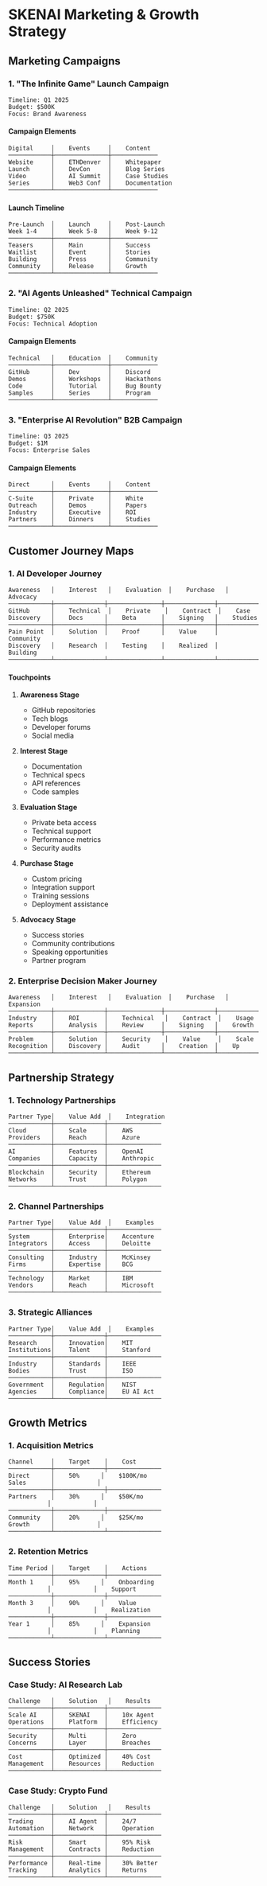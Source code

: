 # SKENAI Marketing & Growth Strategy

## Marketing Campaigns

### 1. "The Infinite Game" Launch Campaign
```
Timeline: Q1 2025
Budget: $500K
Focus: Brand Awareness
```

#### Campaign Elements
```
Digital     │    Events     │    Content
────────────┼───────────────┼─────────────
Website     │    ETHDenver  │    Whitepaper
Launch      │    DevCon     │    Blog Series
Video       │    AI Summit  │    Case Studies
Series      │    Web3 Conf  │    Documentation
────────────┴───────────────┴─────────────
```

#### Launch Timeline
```
Pre-Launch  │    Launch     │    Post-Launch
Week 1-4    │    Week 5-8   │    Week 9-12
────────────┼───────────────┼─────────────
Teasers     │    Main       │    Success
Waitlist    │    Event      │    Stories
Building    │    Press      │    Community
Community   │    Release    │    Growth
────────────┴───────────────┴─────────────
```

### 2. "AI Agents Unleashed" Technical Campaign
```
Timeline: Q2 2025
Budget: $750K
Focus: Technical Adoption
```

#### Campaign Elements
```
Technical   │    Education  │    Community
────────────┼───────────────┼─────────────
GitHub      │    Dev        │    Discord
Demos       │    Workshops  │    Hackathons
Code        │    Tutorial   │    Bug Bounty
Samples     │    Series     │    Program
────────────┴───────────────┴─────────────
```

### 3. "Enterprise AI Revolution" B2B Campaign
```
Timeline: Q3 2025
Budget: $1M
Focus: Enterprise Sales
```

#### Campaign Elements
```
Direct      │    Events     │    Content
────────────┼───────────────┼─────────────
C-Suite     │    Private    │    White
Outreach    │    Demos      │    Papers
Industry    │    Executive  │    ROI
Partners    │    Dinners    │    Studies
────────────┴───────────────┴─────────────
```

## Customer Journey Maps

### 1. AI Developer Journey
```
Awareness   │    Interest   │    Evaluation  │    Purchase   │    Advocacy
────────────┼──────────────┼───────────────┼──────────────┼────────────
GitHub      │    Technical  │    Private    │    Contract  │    Case
Discovery   │    Docs      │    Beta       │    Signing   │    Studies
────────────┼──────────────┼───────────────┼──────────────┼────────────
Pain Point  │    Solution  │    Proof      │    Value     │    Community
Discovery   │    Research  │    Testing    │    Realized  │    Building
────────────┴──────────────┴───────────────┴──────────────┴────────────
```

#### Touchpoints
1. **Awareness Stage**
   - GitHub repositories
   - Tech blogs
   - Developer forums
   - Social media

2. **Interest Stage**
   - Documentation
   - Technical specs
   - API references
   - Code samples

3. **Evaluation Stage**
   - Private beta access
   - Technical support
   - Performance metrics
   - Security audits

4. **Purchase Stage**
   - Custom pricing
   - Integration support
   - Training sessions
   - Deployment assistance

5. **Advocacy Stage**
   - Success stories
   - Community contributions
   - Speaking opportunities
   - Partner program

### 2. Enterprise Decision Maker Journey
```
Awareness   │    Interest   │    Evaluation  │    Purchase   │    Expansion
────────────┼──────────────┼───────────────┼──────────────┼────────────
Industry    │    ROI       │    Technical   │    Contract  │    Usage
Reports     │    Analysis  │    Review     │    Signing   │    Growth
────────────┼──────────────┼───────────────┼──────────────┼────────────
Problem     │    Solution  │    Security    │    Value     │    Scale
Recognition │    Discovery │    Audit      │    Creation  │    Up
────────────┴──────────────┴───────────────┴──────────────┴────────────
```

## Partnership Strategy

### 1. Technology Partnerships
```
Partner Type│    Value Add  │    Integration
────────────┼──────────────┼───────────────
Cloud       │    Scale     │    AWS
Providers   │    Reach     │    Azure
────────────┼──────────────┼───────────────
AI          │    Features  │    OpenAI
Companies   │    Capacity  │    Anthropic
────────────┼──────────────┼───────────────
Blockchain  │    Security  │    Ethereum
Networks    │    Trust     │    Polygon
────────────┴──────────────┴───────────────
```

### 2. Channel Partnerships
```
Partner Type│    Value Add  │    Examples
────────────┼──────────────┼───────────────
System      │    Enterprise│    Accenture
Integrators │    Access    │    Deloitte
────────────┼──────────────┼───────────────
Consulting  │    Industry  │    McKinsey
Firms       │    Expertise │    BCG
────────────┼──────────────┼───────────────
Technology  │    Market    │    IBM
Vendors     │    Reach     │    Microsoft
────────────┴──────────────┴───────────────
```

### 3. Strategic Alliances
```
Partner Type│    Value Add  │    Examples
────────────┼──────────────┼───────────────
Research    │    Innovation│    MIT
Institutions│    Talent    │    Stanford
────────────┼──────────────┼───────────────
Industry    │    Standards │    IEEE
Bodies      │    Trust     │    ISO
────────────┼──────────────┼───────────────
Government  │    Regulation│    NIST
Agencies    │    Compliance│    EU AI Act
────────────┴──────────────┴───────────────
```

## Growth Metrics

### 1. Acquisition Metrics
```
Channel     │    Target    │    Cost
────────────┼──────────────┼───────────────
Direct      │    50%      │    $100K/mo
Sales       │            │    
────────────┼──────────────┼───────────────
Partners    │    30%      │    $50K/mo
           │            │    
────────────┼──────────────┼───────────────
Community   │    20%      │    $25K/mo
Growth      │            │    
────────────┴──────────────┴───────────────
```

### 2. Retention Metrics
```
Time Period │    Target    │    Actions
────────────┼──────────────┼───────────────
Month 1     │    95%      │    Onboarding
           │            │    Support
────────────┼──────────────┼───────────────
Month 3     │    90%      │    Value
           │            │    Realization
────────────┼──────────────┼───────────────
Year 1      │    85%      │    Expansion
           │            │    Planning
────────────┴──────────────┴───────────────
```

## Success Stories

### Case Study: AI Research Lab
```
Challenge   │    Solution   │    Results
────────────┼──────────────┼───────────────
Scale AI    │    SKENAI    │    10x Agent
Operations  │    Platform  │    Efficiency
────────────┼──────────────┼───────────────
Security    │    Multi     │    Zero
Concerns    │    Layer     │    Breaches
────────────┼──────────────┼───────────────
Cost        │    Optimized │    40% Cost
Management  │    Resources │    Reduction
────────────┴──────────────┴───────────────
```

### Case Study: Crypto Fund
```
Challenge   │    Solution   │    Results
────────────┼──────────────┼───────────────
Trading     │    AI Agent  │    24/7
Automation  │    Network   │    Operation
────────────┼──────────────┼───────────────
Risk        │    Smart     │    95% Risk
Management  │    Contracts │    Reduction
────────────┼──────────────┼───────────────
Performance │    Real-time │    30% Better
Tracking    │    Analytics │    Returns
────────────┴──────────────┴───────────────
```
